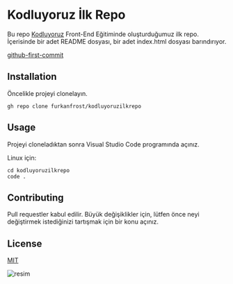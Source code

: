 # Kodluyoruz İlk Repo
Bu repo [Kodluyoruz](https://kodluyoruz.org/) Front-End Eğitiminde oluşturduğumuz ilk repo. İçerisinde bir adet README dosyası, bir adet index.html dosyası barındırıyor.

[github-first-commit](C:\Users\furka\Documents\GitHub\kodluyoruzilkrepo\README.md)

## Installation
Öncelikle projeyi clonelayın. 

```
gh repo clone furkanfrost/kodluyoruzilkrepo
```

## Usage
Projeyi cloneladıktan sonra Visual Studio Code programında açınız.

Linux için:
```
cd kodluyoruzilkrepo
code .
```

## Contributing
Pull requestler kabul edilir. Büyük değişiklikler için, lütfen önce neyi değiştirmek istediğinizi tartışmak için bir konu açınız.

## License 
[MIT](https://choosealicense.com/licenses/mit/)

![resim](https://i.ytimg.com/vi/ga99HJg4c-8/maxresdefault.jpg)